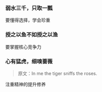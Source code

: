 ### 弱水三千，只取一瓢

要懂得选择，学会珍重



### 授之以鱼不如授之以渔

要掌握核心竞争力



### 心有猛虎，细嗅蔷薇

> 原文：In me the tiger sniffs the roses.

注重精神的提升修养